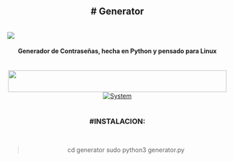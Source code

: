 <div align='center'><h2># Generator</h2></div>
<br>

<img src="https://i.imgur.com/foW0zFk.png">

<br>
<h4 align='center'>Generador de Contraseñas, hecha en Python y pensado para Linux</h4> 
<br>
<div align='center'>
  <img src="https://i.imgur.com/0HctexI.png" width="500" height="50" ><a href=""><img title="System" src="https://img.shields.io/badge/Supported%20OS-Linux-orange?style=for-the-badge&logo=linux"></a>
  </div>
<br>
<h3 align='center'>#INSTALACION:</h3>
<br>
<div align='center'>
  
>cd generator
>sudo python3 generator.py
  
</div>
